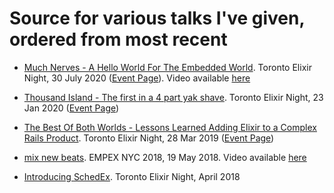 # Source for various talks I've given, ordered from most recent

* [Much Nerves - A Hello World For The Embedded World](2020-07-Toronto-Elixir-Night-Nerves.pdf). Toronto Elixir Night,
  30 July 2020 ([Event Page](https://www.meetup.com/TorontoElixir/events/271920946/)). Video available [here](https://www.youtube.com/watch?v=rLBcVpcO-qY)

* [Thousand Island - The first in a 4 part yak shave](2020-01-Toronto-Elixir-Night-Thousand-Island.pdf). Toronto Elixir
  Night, 23 Jan 2020 ([Event Page](https://www.meetup.com/TorontoElixir/events/267808612/))

* [The Best Of Both Worlds - Lessons Learned Adding Elixir to a Complex Rails Product](2019-03-Toronto-Elixir-Night.pdf). Toronto Elixir Night, 28 Mar 2019 ([Event
  Page](https://www.meetup.com/TorontoElixir/events/259739435/))

* [mix new beats](EMPEX%202018.pdf). EMPEX NYC 2018, 19 May 2018. Video available [here](https://www.youtube.com/watch?v=XN4WuOujr38)

* [Introducing SchedEx](2018-04-Toronto-Elixir-Night-SchedEx-Demo). Toronto Elixir Night, April 2018
